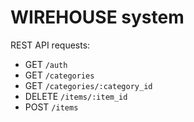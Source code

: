 # WIREHOUSE system

REST API requests:
* GET `/auth`
* GET `/categories`
* GET `/categories/:category_id`
* DELETE `/items/:item_id`
* POST `/items`
